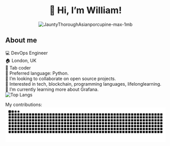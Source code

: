 <div align="center">
  
# 👋 Hi, I’m William!
  
</div>

<div align="center">

![JauntyThoroughAsianporcupine-max-1mb](https://user-images.githubusercontent.com/83907621/141540694-abb16686-5d52-4cb1-92e7-32f7e3743882.gif)

 </div>


## About me
  💻 DevOps Engineer</br>
  🏠 London, UK</br>
  🎹 Tab coder</br>
  🤖 Preferred language: Python.</br>
  💞️ I’m looking to collaborate on open source projects.</br>
  👀 Interested in tech, blockchain, programming languages, lifelonglearning.</br>
  🌱 I’m currently learning more about Grafana.</br>
![Top Langs](https://github-readme-stats.vercel.app/api/top-langs/?username=williamalvarezdev&layout=compact&theme=github_dark)

My contributions:
<picture>
  <source
    media="(prefers-color-scheme: dark)"
    srcset="https://raw.githubusercontent.com/williamalvarezdev/williamalvarezdev/output/github-contribution-grid-snake-dark.svg"
  />
  <source
    media="(prefers-color-scheme: light)"
    srcset="https://raw.githubusercontent.com/williamalvarezdev/williamalvarezdev/output/github-contribution-grid-snake.svg"
  />
  <img
    alt="github contribution grid snake animation"
    src="https://raw.githubusercontent.com/williamalvarezdev/williamalvarezdev/output/github-contribution-grid-snake.svg"
  />
</picture>
